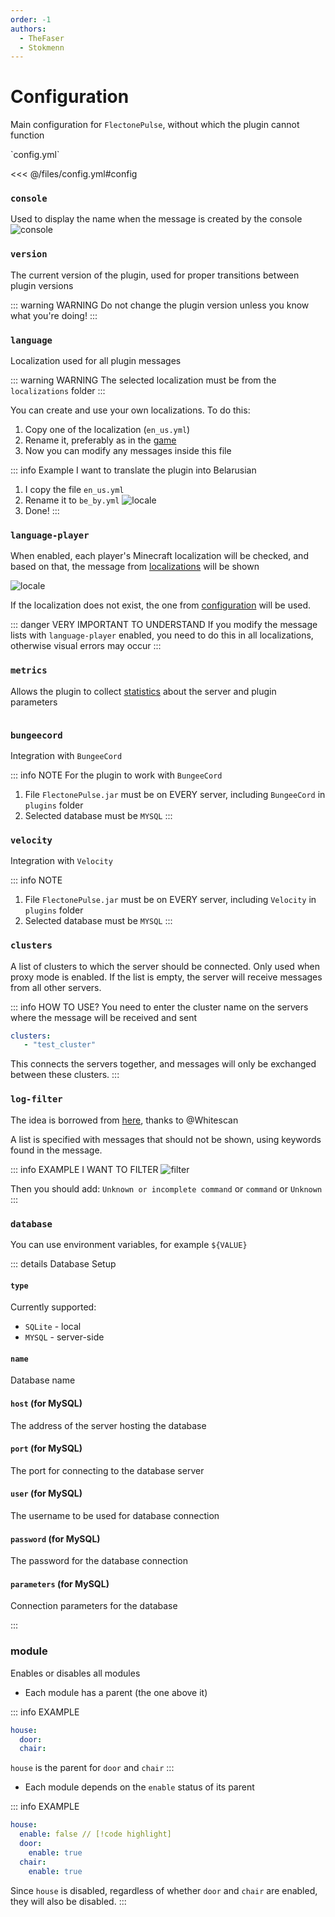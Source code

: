 ```yaml
---
order: -1
authors:
  - TheFaser
  - Stokmenn
---
```


# Configuration

Main configuration for `FlectonePulse`, without which the plugin cannot function

[//]: # (config.yml)
<!--@include: @/parts/words.md#setting-->
<!--@include: @/parts/words.md#path--> `config.yml`

<!--@include: @/parts/words.md#default-->
<<< @/files/config.yml#config

### `console`

Used to display the name when the message is created by the console
![console](/console.gif)

### `version`

The current version of the plugin, used for proper transitions between plugin versions

::: warning WARNING
Do not change the plugin version unless you know what you're doing!
:::

### `language`

Localization used for all plugin messages

::: warning WARNING
The selected localization must be from the `localizations` folder
:::

You can create and use your own localizations. To do this:
1. Copy one of the localization (`en_us.yml`)
2. Rename it, preferably as in the [game](https://minecraft.wiki/w/Language)
3. Now you can modify any messages inside this file

::: info Example
I want to translate the plugin into Belarusian
1. I copy the file `en_us.yml`
2. Rename it to `be_by.yml`
   ![locale](/locale.png)
3. Done!
:::

### `language-player`

When enabled, each player's Minecraft localization will be checked, and based on that, the message from [localizations](/docs/message/) will be shown

![locale](/locale.gif)

If the localization does not exist, the one from [configuration](#language) will be used.

::: danger VERY IMPORTANT TO UNDERSTAND
If you modify the message lists with `language-player` enabled, you need to do this in all localizations, otherwise visual errors may occur
:::

### `metrics`

Allows the plugin to collect [statistics](/metrics/) about the server and plugin parameters
<div class="w-80" style=" display: flex; flex-direction: column; align-items: center; justify-content: center;">
   <a href="https://flectone.net/pulse/metrics" rel="noopener nofollow ugc" target="_blank">
   <img src="https://flectone.net/api/pulse/metrics/svg" alt=""></a>
</div>

### `bungeecord`

Integration with `BungeeCord`

::: info NOTE 
For the plugin to work with `BungeeCord`
1. File `FlectonePulse.jar` must be on EVERY server, including `BungeeCord` in `plugins` folder
2. Selected database must be `MYSQL`
:::

### `velocity`

Integration with `Velocity`

::: info NOTE
1. File `FlectonePulse.jar` must be on EVERY server, including `Velocity` in `plugins` folder
2. Selected database must be `MYSQL`
:::

### `clusters`

A list of clusters to which the server should be connected. Only used when proxy mode is enabled.
If the list is empty, the server will receive messages from all other servers.

::: info HOW TO USE?
You need to enter the cluster name on the servers where the message will be received and sent
```yaml
clusters: 
   - "test_cluster"
```

This connects the servers together, and messages will only be exchanged between these clusters.
:::

### `log-filter`

The idea is borrowed from [here](https://github.com/Whitescan/ConsoleFilter/blob/master/src/main/java/dev/whitescan/consolefilter/share/LogFilter.java), thanks to @Whitescan

A list is specified with messages that should not be shown, using keywords found in the message.

::: info EXAMPLE I WANT TO FILTER
![filter](/filter.png)

Then you should add:
`Unknown or incomplete command` or `command` or `Unknown`
:::

### `database`

You can use environment variables, for example `${VALUE}`

::: details Database Setup

#### `type`

Currently supported:
- `SQLite` - local
- `MYSQL` - server-side

#### `name`

Database name

#### `host` (for MySQL)

The address of the server hosting the database

#### `port` (for MySQL)

The port for connecting to the database server

#### `user` (for MySQL)

The username to be used for database connection

#### `password` (for MySQL)

The password for the database connection

#### `parameters` (for MySQL)

Connection parameters for the database

:::

### module

Enables or disables all modules

- Each module has a parent (the one above it)

::: info EXAMPLE
```yaml
house:
  door:
  chair:
```

`house` is the parent for `door` and `chair`
:::

- Each module depends on the `enable` status of its parent

::: info EXAMPLE
```yaml
house:
  enable: false // [!code highlight]
  door:
    enable: true
  chair:
    enable: true
```

Since `house` is disabled, regardless of whether `door` and `chair` are enabled, they will also be disabled.
:::